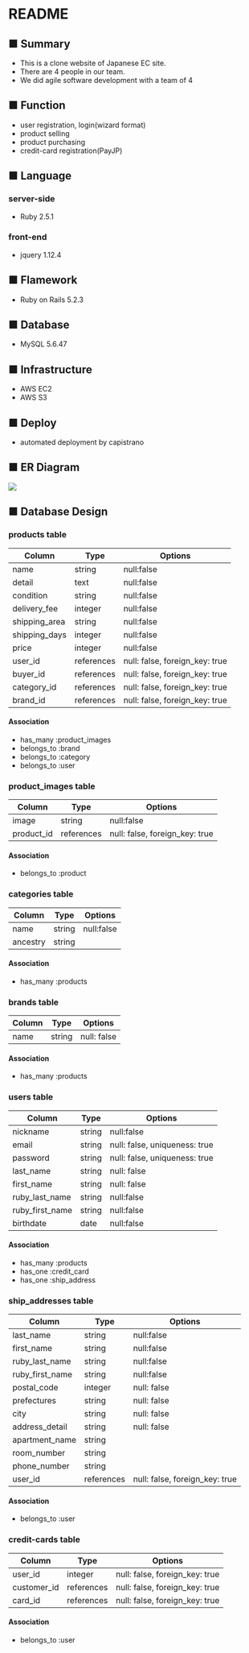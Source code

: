 # README

## ■ Summary
- This is a clone website of Japanese EC site.
- There are 4 people in our team.
- We did agile software development with a team of 4

## ■ Function
* user registration, login(wizard format)
* product selling
* product purchasing
* credit-card registration(PayJP)


## ■ Language
### server-side
* Ruby 2.5.1
### front-end
* jquery 1.12.4

## ■ Flamework
* Ruby on Rails 5.2.3

## ■ Database
* MySQL 5.6.47

## ■ Infrastructure
* AWS EC2
* AWS S3

## ■ Deploy
* automated deployment by capistrano

## ■ ER Diagram
![](https://i.gyazo.com/4af357ba9936aa0d2f9a3f6d5fc79c69.png)


## ■ Database Design

### products table
|Column|Type|Options|
|------|----|-------|
|name|string|null:false|
|detail|text|null:false|
|condition|string|null:false|
|delivery_fee|integer|null:false|
|shipping_area|string|null:false|
|shipping_days|integer|null:false| 
|price|integer|null:false|
|user_id|references|null: false, foreign_key: true|
|buyer_id|references|null: false, foreign_key: true|
|category_id|references|null: false, foreign_key: true|
|brand_id|references|null: false, foreign_key: true|
#### Association
- has_many :product_images
- belongs_to :brand
- belongs_to :category
- belongs_to :user

### product_images table
|Column|Type|Options|
|------|----|-------|
|image|string|null:false|
|product_id|references|null: false, foreign_key: true|
#### Association
- belongs_to :product

### categories table
|Column|Type|Options|
|------|----|-------|
|name|string|null:false|
|ancestry|string|
#### Association
- has_many :products

### brands table
|Column|Type|Options|
|------|----|-------|
|name|string|null: false|
#### Association
- has_many :products

### users table
|Column|Type|Options|
|------|----|-------|
|nickname|string|null:false|
|email|string|null: false, uniqueness: true|
|password|string|null: false, uniqueness: true|
|last_name|string|null: false|
|first_name|string|null: false|
|ruby_last_name|string|null:false|
|ruby_first_name|string|null:false|
|birthdate|date|null:false|
#### Association
- has_many :products
- has_one :credit_card
- has_one :ship_address

### ship_addresses table
|Column|Type|Options|
|------|----|-------|
|last_name|string|null:false|
|first_name|string|null:false|
|ruby_last_name|string|null:false|
|ruby_first_name|string|null:false|
|postal_code|integer|null: false| 
|prefectures|string|null: false|
|city|string|null: false|
|address_detail|string|null: false|
|apartment_name|string|
|room_number|string|
|phone_number|string|
|user_id|references|null: false, foreign_key: true|
#### Association
- belongs_to :user

### credit-cards table
|Column|Type|Options|
|------|----|-------|
|user_id|integer|null: false, foreign_key: true|
|customer_id|references|null: false, foreign_key: true|
|card_id|references|null: false, foreign_key: true|
#### Association
- belongs_to :user

